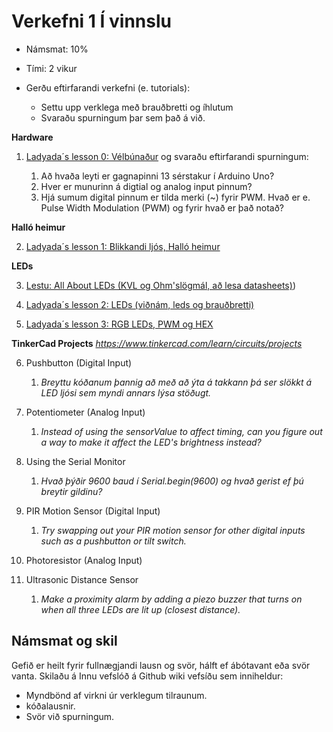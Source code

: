# Verkefni 1 **Í vinnslu**
- Námsmat: 10%
- Tími: 2 vikur

- Gerðu eftirfarandi verkefni (e. tutorials):
  - Settu upp verklega með brauðbretti og íhlutum
  - Svaraðu spurningum þar sem það á við.

**Hardware**

1. [Ladyada´s lesson 0: Vélbúnaður](https://learn.adafruit.com/ladyadas-learn-arduino-lesson-number-0) og svaraðu eftirfarandi spurningum:

   1. Að hvaða leyti er gagnapinni 13 sérstakur í Arduino Uno?
   1. Hver er munurinn á digtial og analog input pinnum?
   1. Hjá sumum digital pinnum er tilda merki (~) fyrir PWM. Hvað er e. Pulse Width Modulation (PWM) og fyrir hvað er það notað?

**Halló heimur**

2. [Ladyada´s lesson 1: Blikkandi ljós, Halló heimur ](https://learn.adafruit.com/ladyadas-learn-arduino-lesson-number-1) 

  
**LEDs**

3. [Lestu: All About LEDs (KVL og Ohm'slögmál, að lesa datasheets)](https://learn.adafruit.com/all-about-leds/overview))

4. [Ladyada´s lesson 2: LEDs (viðnám, leds og brauðbretti)](https://learn.adafruit.com/adafruit-arduino-lesson-2-leds/overview)

5. [Ladyada´s lesson 3: RGB LEDs, PWM og HEX](https://learn.adafruit.com/adafruit-arduino-lesson-3-rgb-leds)


**TinkerCad Projects** _https://www.tinkercad.com/learn/circuits/projects_

6. Pushbutton (Digital Input) 
   1. _Breyttu kóðanum þannig að með að ýta á takkann þá ser slökkt á LED ljósi sem myndi annars lýsa stöðugt._

7. Potentiometer (Analog Input) 
   1. _Instead of using the sensorValue to affect timing, can you figure out a way to make it affect the LED's brightness instead?_
   
8. Using the Serial Monitor
   1. _Hvað þýðir 9600 baud í Serial.begin(9600) og hvað gerist ef þú breytir gildinu?_
   
9. PIR Motion Sensor (Digital Input)
   1. _Try swapping out your PIR motion sensor for other digital inputs such as a pushbutton or tilt switch._
   
10. Photoresistor (Analog Input) 

11. Ultrasonic Distance Sensor 
    1. _Make a proximity alarm by adding a piezo buzzer that turns on when all three LEDs are lit up (closest distance)._


## Námsmat og skil
Gefið er heilt fyrir fullnægjandi lausn og svör, hálft ef ábótavant eða svör vanta.
Skilaðu á Innu vefslóð á Github wiki vefsíðu sem inniheldur:

- Myndbönd af virkni úr verklegum tilraunum.
- kóðalausnir. 
- Svör við spurningum.







